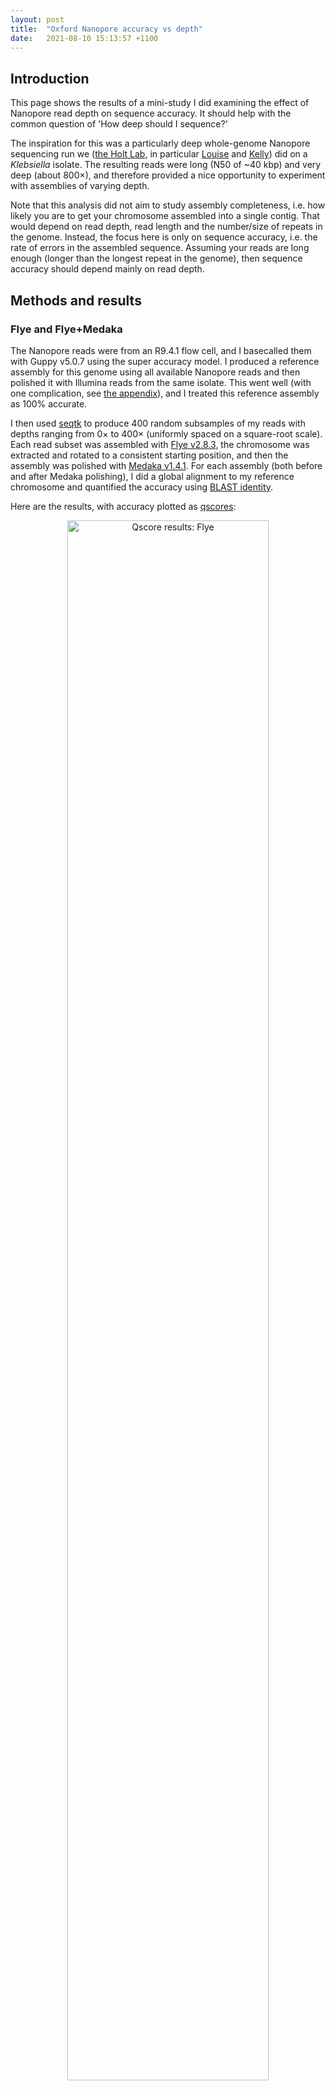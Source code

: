 ```yaml
---
layout: post
title:  "Oxford Nanopore accuracy vs depth"
date:   2021-08-10 15:13:57 +1100
---
```


## Introduction

This page shows the results of a mini-study I did examining the effect of Nanopore read depth on sequence accuracy. It should help with the common question of 'How deep should I sequence?'

The inspiration for this was a particularly deep whole-genome Nanopore sequencing run we ([the Holt Lab](https://holtlab.net/), in particular [Louise](https://twitter.com/JuddLmj) and [Kelly](https://twitter.com/KelWyres)) did on a _Klebsiella_ isolate. The resulting reads were long (N50 of ~40 kbp) and very deep (about 800×), and therefore provided a nice opportunity to experiment with assemblies of varying depth.

Note that this analysis did not aim to study assembly completeness, i.e. how likely you are to get your chromosome assembled into a single contig. That would depend on read depth, read length and the number/size of repeats in the genome. Instead, the focus here is only on sequence accuracy, i.e. the rate of errors in the assembled sequence. Assuming your reads are long enough (longer than the longest repeat in the genome), then sequence accuracy should depend mainly on read depth.



## Methods and results

### Flye and Flye+Medaka
The Nanopore reads were from an R9.4.1 flow cell, and I basecalled them with Guppy v5.0.7 using the super accuracy model. I produced a reference assembly for this genome using all available Nanopore reads and then polished it with Illumina reads from the same isolate. This went well (with one complication, see [the appendix](#appendix-sequence-heterogeneity)), and I treated this reference assembly as 100% accurate.

I then used [seqtk](https://github.com/lh3/seqtk) to produce 400 random subsamples of my reads with depths ranging from 0× to 400× (uniformly spaced on a square-root scale). Each read subset was assembled with [Flye v2.8.3](https://github.com/fenderglass/Flye), the chromosome was extracted and rotated to a consistent starting position, and then the assembly was polished with [Medaka v1.4.1](https://github.com/nanoporetech/medaka). For each assembly (both before and after Medaka polishing), I did a global alignment to my reference chromosome and quantified the accuracy using [BLAST identity](https://lh3.github.io/2018/11/25/on-the-definition-of-sequence-identity).

Here are the results, with accuracy plotted as [qscores](https://en.wikipedia.org/wiki/Phred_quality_score):

<p align="center"><img src="/assets/images/accuracy_qscore_flye.png" alt="Qscore results: Flye" width="80%"></p>

Lots of interesting things to note:
* Flye was an incredibly reliable assembler! It only failed to produce a complete chromosomal contig when read depth was ~10× or less. I'm sure this was helped by the large read N50 and the relative simplicity of the genome (it had no big repeats), but it reinforces my opinion that Flye is the best assembler for bacterial genomes.
* The accuracy of Flye assemblies maxed out at ~Q35.5, and it reached this accuracy at a depth of ~50×. So very high read depths did not improve Flye assembly accuracy.
* The accuracy of Flye+Medaka assemblies maxed out at ~Q46, and it reached this accuracy at a depth of ~250×. So very high depths _are_ beneficial when polishing with Medaka.
* I was impressed by Medaka's performance: given sufficient read depth, it could fix about 90% of the errors in a Flye assembly. Also, Medaka only ever made an assembly better, never worse, even at low read depths.
* Some of the assemblies fell considerably below the main curve. This occurred in about 5–10% of the assemblies, depending on where you draw the line. These assemblies had larger-scale errors, significantly impacting their overall qscore.

Another way I like to look at accuracy is the worst-100-bp identity, i.e. the minimum identity from a 100-bp sliding window over the assembly-to-reference alignment. This shows how bad an assembly is at its worst point, allowing one to distinguish assemblies which are uniformly good from those with local problems/misassemblies. Here are those values plotted:

<p align="center"><img src="/assets/images/accuracy_worst_100bp_flye.png" alt="Worst-100-bp results: Flye" width="80%"></p>

Things to note:
* Assemblies with a worst-100-bp identity over 90% are pretty good. Those from 80–90% are mediocre. And anything below 80% is bad.
* Flye assemblies span the entire range of worst-100-bp identities. Medaka assemblies, in contrast, tend to cluster at the top or the bottom.
* This shows that Medaka can reliably fix not-too-big errors in a Flye assembly. E.g. Medaka can probably fix a 15-bp deletion (which would result in worst-100-bp identity of 85%). But if the error is too large (e.g. a 500-bp deletion), then Medaka cannot fix it.
* High depth assemblies suffer from poor worst-100-bp identities at about the same rate as lower depth assemblies. So increased read depth does not protect against medium-to-large scale assembly errors.


### Trycycler and Trycycler+Medaka

I also wanted to test Trycycler in a similar manner, but Trycycler assemblies take a bit more work – unlike Flye assemblies, they are not fully automated. I did not have the time to assemble all 400 read subsets with Trycycler! Instead, I performed 15 Trycycler assemblies (following the [[How to run Trycycler]] instructions), ranging from 36× to 400× depth. These were then polished with Medaka and assessed in the same way as the Flye assemblies.

Here are the same plots shown above, now with Trycycler and Trycycler+Medaka points added:

<p align="center"><img src="/assets/images/accuracy_qscore_all.png" alt="Qscore results: all" width="80%"></p>

<p align="center"><img src="/assets/images/accuracy_worst_100bp_all.png" alt="Worst-100-bp results: all" width="80%"></p>

Interesting things:
* Trycycler gave a huge accuracy boost over Flye: ~Q39 vs ~Q35.5. This equates to about half the total number of errors. This is because of the multi-assembler input used by Trycycler (Flye, Miniasm+Minipolish and Raven, see [[Generating assemblies]]). I tried making a couple Trycycler assemblies using only Flye assemblies as input, and this boost went away.
* Trycycler+Medaka assemblies don't have much of an accuracy advantage over a good Flye+Medaka assembly. I.e. assuming there isn't a big error which Medaka can't fix, a Medaka-polished assembly is equivalently good whether the input was from Flye or Trycycler.
* Trycycler assemblies reliably have a very good worst-100-bp identity. This is one of the main things Trycycler was designed to do, so I was happy to see this result!



## Conclusions

This analysis only used a single genome, and the specific accuracy values (~Q35.5 for Flye, ~Q39 for Trycycler, ~Q46 for Medaka) may not translate to other genomes. Most of the remaining errors are homopolymer-length errors, and so the number/size of homopolymers in your genome will influence the overall sequence identity you can achieve. But I predict that the shape of the accuracy curves would look similar for other genomes, even if they level off at different identities. The basecalling model and pore type will also affect identity:  smaller/faster Guppy models (fast or high-acc) would almost certainly give lower identities, and an R10.3 flow cell would almost certainly give higher identities.

Here are the generalisable conclusions I draw from this mini-study:
* Anything less than 10× Nanopore read depth will probably not assemble well.
* From 10× to 25× depth, a completed assembly may be possible, provided your read length is good enough. But the accuracy won't be great.
* 25× or more depth is probably enough to give you a decent assembly, again assuming good read length. But 50× is better.
* Running Medaka on a Nanopore assembly is always a good idea!
* If you want to maximise the accuracy of your Medaka-polished Nanopore assembly, then up to 250× depth might be beneficial.
* Flye assemblies are usually pretty good, but they can suffer from larger-scale errors, even when read depth is high. Medaka can fix these errors if they aren't too big.
* Trycycler helps to avoid larger-scale errors in the assembly. Flye assemblies had a 5–10% chance of producing an error too large for Medaka to fix, but this did not occur in any of the 15 Trycycler assemblies.

This mini-study only looked at sequence accuracy, but Trycycler can be beneficial for other reasons as well. It can help guard against the inclusion of spurious contigs and the exclusion of genuine replicons. It can also let you subjectively see how assemblable your read set is, i.e. whether or not you need longer/deeper/better reads. So I recommend that you use Trycycler whenever you need the best possible long-read bacterial genome assembly. In less important cases or when you need a fully automated assembly, Flye is a good choice.



## Appendix: sequence heterogeneity

This mini-study also demonstrated a frustrating challenge that can interfere with bacterial whole-genome assembly: heterogeneity. Sometimes there is not one correct underlying genome but a mixture of multiple underlying genomes. When this happens, the 'correct' assembly can be ambiguous.

The genome I used here suffered from this problem. It had a 297 bp 'flippy' sequence (a _fim_ switch, read more [here](https://journals.asm.org/doi/10.1128/CMR.17.3.581-611.2004) and [here](https://journals.asm.org/doi/10.1128/IAI.00494-08)). Sometimes the genome looked like this:
```
leading-sequence -> flippy-297-bp-sequence -> trailing-sequence
```
And sometimes it looked like this:
```
leading-sequence -> reverse-complement-of-flippy-297-bp-sequence -> trailing-sequence
```
I'm not sure if this sequence flipped once early in the bacteria's growth or whether it flipped back and forth many times.

Since the long reads contained a mixture of these two variants, assemblers and polishers got confused. They usually produced an assembly with either one version or the other, but sometimes produced an assembly that was a muddled combination of the two. Trycycler does not necessarily fix problems like this, as it assumes you are assembling a single unambiguous genome.

For my analysis, I masked the problem by ignoring any assembly errors in a 1 kbp window centred on this flippy sequence, so the results shown above are not affected. But I'm bothered by the fact that complications of this type are difficult to spot. I only caught it in this genome because I was doing an in-depth analysis and noticed that errors tended to cluster in one particular region.

I'm not sure what the best solution is for problems like these, but I suspect metagenomics can help. Metagenome assembly is hard because it has to deal with the possibility of strain mixtures, and you can think of sequence heterogeneity in an isolate as being a type of strain mixture. So perhaps we should be treating _every_ genome as if it's a metagenome. I look forward to seeing what the future holds for long-read metagenome assembly.